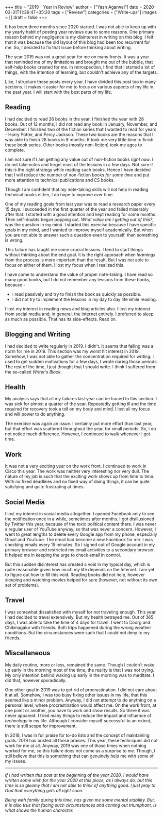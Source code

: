 +++
title = "2019 - Year in Review"
author = ["Yash Agarwal"]
date = 2020-03-31T11:39:47+05:30
tags = ["Review"]
categories = ["Write-ups"]
images = []
draft = false
+++

It has been three months since 2020 started. I was not able to keep up with my yearly habit of posting year reviews due to some reasons. One primary reason behind my negligence is my disinterest in writing on this blog. I felt that it was because the old layout of this blog had been too recurrent for me. So, I decided to fix that issue before thinking about writing.

The year 2019 was not a great year for me on many fronts. It was a year that reminded me of my limitations and brought me out of the bubble, that self-help books created for me. In retrospection, I find that I started a lot of things, with the intention of learning, but couldn't achieve any of the targets.

Like, I structure these posts every year, I have divided this post too in many sections. It makes it easier for me to focus on various aspects of my life in the past year. I will start with the best parts of my life.

## Reading

I had decided to read 26 books in the year. I finished the year with 28 books. Out of 12 months, I did not read any book in January, November, and December. I finished two of the fiction series that I wanted to read for years - Harry Potter, and Percy Jackson. These two books are the reasons that I was able to finish 28 books in 9 months. It took me very little time to finish these book series. Other books (mostly non-fiction) took me ages to complete. 

I am not sure if I am getting any value out of non-fiction books *right now*. I do not take notes and forget most of the lessons in a few days. Not sure if this is the right strategy while reading such books. Hence I have decided that I will reduce the number of non-fiction books *for some time* and put more attention to technical publications and CS books.

Though I am confident that my note-taking skills will not help in reading technical books either, I do hope to improve over time.

One of my reading goals from last year was to read a research paper every 15 days. I succeeded in the first quarter of the year and failed miserably after that. I started with a good intention and kept reading for some months. Then self-doubts began popping out. *What value am I getting out of this?*, was the question in my mind. I started this exercise because I have specific goals in my mind, and I wanted to improve myself academically. But when you are not able to answer such a question even to yourself, then something is wrong.

This failure has taught me some crucial lessons. I tend to start things without thinking about the end goal. It is the right approach when *learnings* from the process is more important than the result. But I was not able to focus on either of them. I lost my focus when I realized this.

I have come to understand the value of proper note-taking. I have read so many good books, but I do not remember any lessons from these books, because - 
- I read passively and try to finish the book as quickly as possible.
- I did not try to implement the lessons in my day to day life while reading.

I lost my interest in reading news and blog articles also. I lost my interest from social media and, in general, the Internet entirely. I preferred to sleep as much as possible. That has its side-effects. Read on.

## Blogging and Writing

I had decided to write regularly in 2019. I didn't. It seems that failing was a norm for me in 2019. This section was my worst hit interest in 2019. Somehow, I was not able to gather the concentration required for writing. I used to get sudden motivations for a few days, I wrote during those periods. The rest of the time, I just thought that I should write. I think I suffered from the so-called *Writer's Block*. 

## Health

My analysis says that all my failures last year can be traced to this section. I was sick for almost a quarter of the year. Repeatedly getting ill and the time required for recovery took a toll on my body and mind. I lost all my focus and will power to do anything.

The exercise was again an issue. I certainly put more effort than last year, but that effort was scattered throughout the year, for small periods. So, I do not notice much difference. However, I continued to walk whenever I got time. 

## Work

It was not a very exciting year on the work front. I continued to work in Cisco this year. The work was neither very interesting nor very dull. The nature of my job is such that the exciting work shows up from time to time. With no fixed deadlines and no fixed way of doing things, it can be quite satisfying and quite frustrating at times.

## Social Media

I lost my interest in social media altogether. I opened Facebook only to see the notification once in a while, sometimes after months. I got disillusioned by Twitter this year, because of the toxic political content there. I was never a regular user of YouTube anyway, so that was never a concern. However, I went to great lengths to delete every Google app from my phone, especially Gmail and YouTube. The email had become a new Facebook for me. I was checking emails every 15 minutes. So I signed out of Google account in my primary browser and restricted my email activities to a secondary browser. It helped me in keeping the urge to check email in control.

But this sudden disinterest has created a void in my typical day, which is quite reasonable given how much my life depends on the Internet. I am yet to figure out how to fill this void. Reading books did not help, however sleeping and watching movies helped for sure (however, not without its own set of problems).

## Travel

I was somewhat dissatisfied with myself for not traveling enough. This year, I had decided to travel extensively. But my health betrayed me. Out of 365 days, I was able to take the time of 4 days for travel. I went to Coorg and Chikmagalur with friends. Both trips happened during the wrong weather conditions. But the circumstances were such that I could not deny to my friends.

## Miscellaneous

My daily routine, more or less, remained the same. Though I couldn't wake up early in the morning most of the time, the reality is that I was not trying. My only intention behind waking up early in the morning was to meditate. I did that, however sporadically.

One other goal in 2019 was to get rid of procrastination. I did not care about it at all. Somehow, I was too busy fixing other issues in my life, that this seemed like a minor problem. Anyway, I did not attempt to do anything on a personal level, where procrastination would affect me. On the work front, at one point or another, you have to work and show results. So there it was never apparent. I tried many things to reduce the impact and influence of *technology* in my life. Although I consider myself successful to an extent, there is still scope for improvement.

In 2018, I was in full praise for to-do lists and the concept of maintaining goals. 2019 has busted all those praises. This year, these techniques did not work for me at all. Anyway, 2019 was one of those times when nothing worked for me, so this failure does not come as a surprise to me. Though, I still believe that this is something that can genuinely help me with some of my issues. 

---

*If I had written this post at the beginning of the year 2020, I would have written some wish for the year 2020 at this place, as I always do, but this time is so gloomy that I am not able to think of anything good. I just pray to God that everything gets all right soon.*

*Being with family during this time, has given me some mental stability. But, it is also true that facing such circumstances and coming out triumphant, is what shows the human character.*